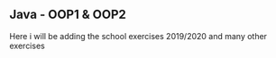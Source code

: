 ## Java - OOP1 & OOP2
Here i will be adding the school exercises
2019/2020
and many other exercises

